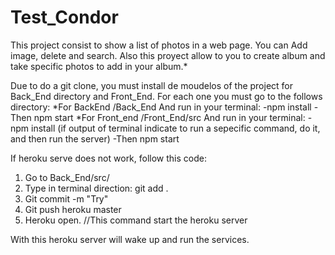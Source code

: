 # Test_Condor 

This project consist to show a list of photos in a web page. You can Add image, delete and search. Also this proyect allow to you to create
album and take specific photos to add in your album.*


Due to do a git clone, you must install de moudelos of the project for Back_End directory and Front_End. For each one you must go to the
follows directory:
*For BackEnd
  /Back_End
  And run in your terminal:
    -npm install
    -Then npm start
*For Front_end
  /Front_End/src
  And run in your terminal:
   -npm install (if output of terminal indicate to run a sepecific command, do it, and then run the server)
   -Then npm start
   
   
If heroku serve does not work, follow this code:

1. Go to Back_End/src/
2. Type in terminal direction: git add .
3. Git commit -m "Try"
4. Git push heroku master
5. Heroku open. //This command start the heroku server

With this heroku server will wake up and run the services. 
